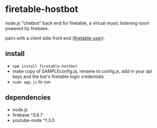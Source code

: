 # firetable-hostbot
node.js "chatbot" back end for firetable, a virtual music listening room powered by firebase.

pairs with a client side front end ([firetable-user](https://github.com/mxew/firetable-user)).

## install
- `npm install firetable-hostbot`
- make copy of SAMPLEconfig.js, rename to config.js, add in your api keys and the bot's firetable login credentials
- `node app.js` to run

## dependencies
- node.js
- firebase ^3.6.7
- youtube-node ^1.3.0
